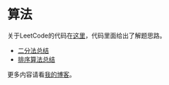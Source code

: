 # 算法

关于LeetCode的代码在[这里](https://github.com/SuyuanLiu/Leetcode)，代码里面给出了解题思路。

- [二分法总结](https://suyuanliu.github.io/2018/11/01/Alg-BinarySearch/)
- [排序算法总结](https://suyuanliu.github.io/2018/09/20/Alg-Sort/)

更多内容请看[我的博客](https://suyuanliu.github.io/)。